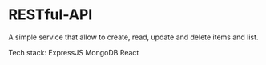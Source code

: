 # RESTful-API

A simple service that allow to create, read, update and delete items and list.

Tech stack:
ExpressJS
MongoDB
React
